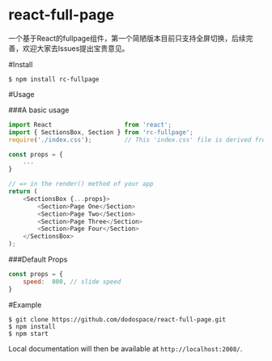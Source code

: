# react-full-page
一个基于React的fullpage组件，第一个简陋版本目前只支持全屏切换，后续完善，欢迎大家去Issues提出宝贵意见。

#Install
    
    $ npm install rc-fullpage

#Usage

###A basic usage
```javascript
import React                    from 'react';
import { SectionsBox, Section } from 'rc-fullpage';
require('./index.css');         // This 'index.css' file is derived from the root directory

const props = {
    ...
}

// => in the render() method of your app
return (
    <SectionsBox {...props}>
        <Section>Page One</Section>
        <Section>Page Two</Section>
        <Section>Page Three</Section>
        <Section>Page Four</Section>
    </SectionsBox>
);

```

###Default Props
```javascript
const props = {
    speed:  800, // slide speed
}
```

#Example

    $ git clone https://github.com/dodospace/react-full-page.git
    $ npm install
    $ npm start

Local documentation will then be available at `http://localhost:2008/`.